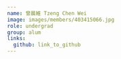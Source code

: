 ```yaml
---
name: 曾晨維 Tzeng Chen Wei    
image: images/members/403415066.jpg 
role: undergrad
group: alum
links:
  github: link_to_github 
---
```

